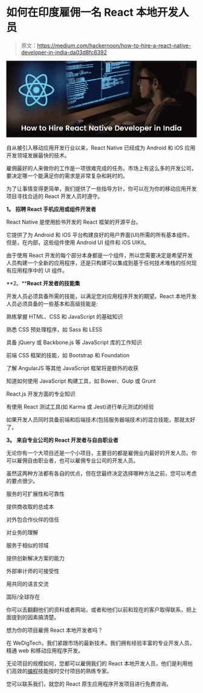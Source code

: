 # 如何在印度雇佣一名 React 本地开发人员

> 原文：<https://medium.com/hackernoon/how-to-hire-a-react-native-developer-in-india-da03d8fc6392>

![](img/c4941b86e3f5403ad324a868da7cbdcb.png)

自从被引入移动应用开发行业以来，React Native 已经成为 Android 和 iOS 应用开发领域发展最快的技术。

雇佣最好的人来做你的工作是一项很难完成的任务。市场上有这么多的开发公司，要决定哪一个能满足你的需求是非常复杂和耗时的。

为了让事情变得更简单，我们提供了一些指导方针，你可以在为你的移动应用开发项目寻找合适的 React 开发人员时遵守。

**1。** **招聘 React 手机应用或组件开发者**

React Native 是使用脸书开发的 React 框架的开源平台。

它提供了为 Android 和 iOS 平台构建良好的用户界面(UI)所需的所有基本组件。但是，在内部，这些组件使用 Android UI 组件和 iOS UIKit。

由于使用 React 开发的每个部分本身都是一个组件，所以您需要决定是希望开发人员构建一个全新的应用程序，还是只构建可以集成到基于任何技术堆栈的任何现有应用程序中的 UI 组件。

**2。****React 开发者的技能集**

开发人员必须具备所需的技能，以满足您对应用程序开发的期望。React 本地开发人员必须具备的一些基本和高级技能是:

熟练掌握 HTML、CSS 和 JavaScript 的基础知识

熟悉 CSS 预处理程序，如 Sass 和 LESS

具备 jQuery 或 Backbone.js 等 JavaScript 库的工作知识

前端 CSS 框架的技能，如 Bootstrap 和 Foundation

了解 AngularJS 等其他 JavaScript 框架将是额外的收获

知道如何使用 JavaScript 构建工具，如 Bower、Gulp 或 Grunt

React.js 开发方面的专业知识

有使用 React 测试工具(如 Karma 或 Jest)进行单元测试的经验

如果开发人员同时具备前端和后端技术(包括服务器端技术)的混合技能，那就太好了。

**3。** **来自专业公司的 React 开发者与自由职业者**

无论你有一个大项目还是一个小项目，主要目的都是雇佣业内最好的开发人员。你可以雇佣自由职业者，也可以雇佣专业公司的开发人员。

虽然这两种方法都有各自的优点，但在您最终决定选择哪种方法之前，您可以考虑的要点很少。

服务的可扩展性和可靠性

提供商收取的总成本

对外包合作伙伴的信任

对业务的理解

服务于相似的领域

提供创新解决方案的能力

外部审计师的可接受性

用共同的语言交流

国际/全球存在

你可以去翻翻他们的资料或者网站，或者和他们以前和现在的客户取得联系，把上面提到的因素搞清楚。

想为你的项目雇佣 React 本地开发者吗？

在 WeDigTech，我们紧跟市场的最新技术。我们拥有经验丰富的专业开发人员，精通 web 和移动应用程序开发。

无论项目的规模如何，您都可以雇佣我们的 React 本地开发人员，他们是利用他们高效的[编程](https://hackernoon.com/tagged/programming)技能按时交付项目的熟练专家。

您可以联系我们，就您的 React 原生应用程序开发项目进行免费咨询。